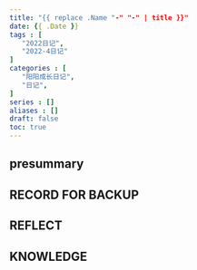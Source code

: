 ```yaml
---
title: "{{ replace .Name "-" "-" | title }}"
date: {{ .Date }}
tags : [
   "2022日记",
   "2022-4日记"
]
categories : [
   "阳阳成长日记",
   "日记",
]
series : []
aliases : []
draft: false
toc: true
---
```


## presummary
<!-- 每天的随记 -->

## RECORD FOR BACKUP
<!-- 每天结束时备份 -->

<!-- 
每天待做：
1. 总结每天所学
2. 反思当天行文 
-->

## REFLECT
<!-- 每天的反思 -->

## KNOWLEDGE
<!-- 每天学习到的知识 -->



